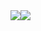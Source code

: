 <div style="width: 100%; overflow: hidden;">
  <div>
    <img align="center" style="float: left;" src="https://github-readme-stats.vercel.app/api?username=max-van-dongen&show_icons=true&theme=dark" />
  </div>
  <div>
    <img align="center" src="https://github-readme-stats.vercel.app/api/wakatime?username=Exellar&theme=dark" />
  </div>
</div>
